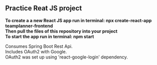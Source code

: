 ## Practice Reat JS project

__To create a a new React JS app run in terminal: **npx create-react-app teamplanner-frontend**  
Then pull the files of this repository into your project  
To start the app run in terminal: **npm start**__

Consumes Spring Boot Rest Api.  
Includes OAuth2 with Google.  
OAuth2 was set up using 'react-google-login' dependency.
